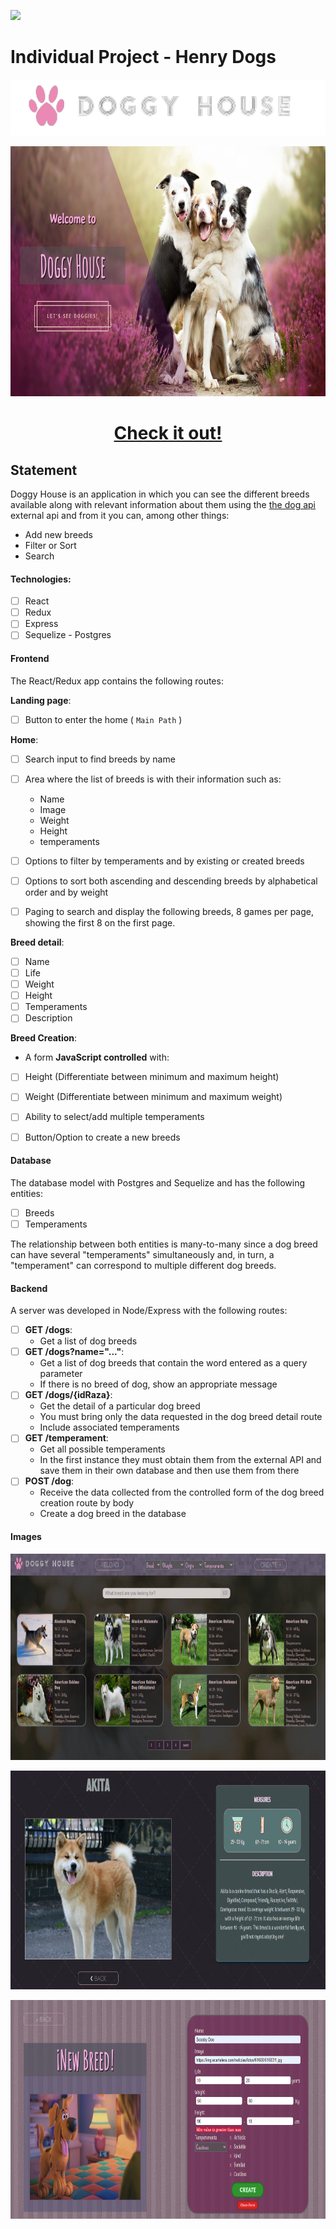 <p align='left'>
    <img src='https://static.wixstatic.com/media/85087f_0d84cbeaeb824fca8f7ff18d7c9eaafd~mv2.png/v1/fill/w_160,h_30,al_c,q_85,usm_0.66_1.00_0.01/Logo_completo_Color_1PNG.webp' </img>
</p>

# Individual Project - Henry Dogs

<p align="center">
  <img height="90" src='./DoggyHouse.png' </img>
</p>

<p align="center">
  <img height="400" src='./Landing.png' </img>
</p>

<center>
  <p align="center">
    <a  title="Deploy" href="https://doggy-kq5sduqbt-laura-lamprea.vercel.app" target="_blank" rel="noreferrer" >
      <h1>Check it out!</h1>
    </a>
  </p>
</center>

## Statement
Doggy House is an application in which you can see the different breeds available along with relevant information about them using the [the dog api](https://thedogapi.com) external api and from it you can, among other things:

  - Add new breeds
  - Filter or Sort
  - Search 

#### Technologies:
- [ ] React
- [ ] Redux
- [ ] Express
- [ ] Sequelize - Postgres

#### Frontend

The React/Redux app contains the following routes:

__Landing page__: 
- [ ] Button to enter the home ( `Main Path` )

__Home__: 
- [ ] Search input to find breeds by name
- [ ] Area where the list of breeds is with their information such as:
  - Name
  - Image
  - Weight
  - Height
  - temperaments
- [ ] Options to filter by temperaments and by existing or created breeds
- [ ] Options to sort both ascending and descending breeds by alphabetical order and by weight
- [ ] Paging to search and display the following breeds, 8 games per page, showing the first 8 on the first page.


__Breed detail__:
- [ ] Name
- [ ] Life
- [ ] Weight
- [ ] Height
- [ ] Temperaments
- [ ] Description

__Breed Creation__: 
- A form __JavaScript controlled__ with:
- [ ] Height (Differentiate between minimum and maximum height)
- [ ] Weight (Differentiate between minimum and maximum weight)
- [ ] Ability to select/add multiple temperaments
- [ ] Button/Option to create a new breeds


#### Database

The database model with Postgres and Sequelize and has the following entities:
- [ ] Breeds
- [ ] Temperaments

The relationship between both entities is many-to-many since a dog breed can have several "temperaments" simultaneously and, in turn, a "temperament" can correspond to multiple different dog breeds.

#### Backend

A server was developed in Node/Express with the following routes:
- [ ] __GET /dogs__:
  - Get a list of dog breeds
- [ ] __GET /dogs?name="..."__:
  - Get a list of dog breeds that contain the word entered as a query parameter
  - If there is no breed of dog, show an appropriate message
- [ ] __GET /dogs/{idRaza}__:
  - Get the detail of a particular dog breed
  - You must bring only the data requested in the dog breed detail route
  - Include associated temperaments
- [ ] __GET /temperament__:
  - Get all possible temperaments
  - In the first instance they must obtain them from the external API and save them in their own database and then use them from there
- [ ] __POST /dog__:
  - Receive the data collected from the controlled form of the dog breed creation route by body
  - Create a dog breed in the database

#### Images
  <p align="center">
     <img height="330" src='./Home.png' </img>
  </p>
  <p align="center">
     <img height="350" src='./Details.png' </img>
  </p>
  <p align="center">
     <img height="350" src='./Create.png' </img>
  </p>




